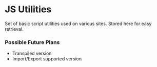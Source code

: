 # JS Utilities

Set of basic script utilities used on various sites. Stored here for easy retrieval.

### Possible Future Plans

- Transpiled version
- Import/Export supported version